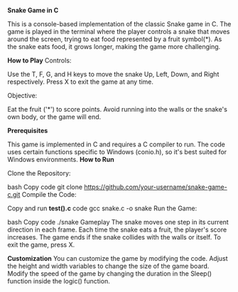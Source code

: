 **Snake Game in C**

This is a console-based implementation of the classic Snake game in C. The game is played in the terminal where the player controls a snake that moves around the screen, trying to eat food represented by a fruit symbol(*). As the snake eats food, it grows longer, making the game more challenging.

**How to Play**
Controls:

Use the T, F, G, and H keys to move the snake Up, Left, Down, and Right respectively.
Press X to exit the game at any time.

Objective:

Eat the fruit ('*') to score points.
Avoid running into the walls or the snake's own body, or the game will end.

**Prerequisites**

This game is implemented in C and requires a C compiler to run.
The code uses certain functions specific to Windows (conio.h), so it's best suited for Windows environments.
**How to Run**

Clone the Repository:

bash
Copy code
git clone https://github.com/your-username/snake-game-c.git
Compile the Code: 

Copy and run **test().c** code 
gcc snake.c -o snake
Run the Game:

bash
Copy code
./snake
Gameplay
The snake moves one step in its current direction in each frame.
Each time the snake eats a fruit, the player's score increases.
The game ends if the snake collides with the walls or itself.
To exit the game, press X.

**Customization**
You can customize the game by modifying the code.
Adjust the height and width variables to change the size of the game board.
Modify the speed of the game by changing the duration in the Sleep() function inside the logic() function.








